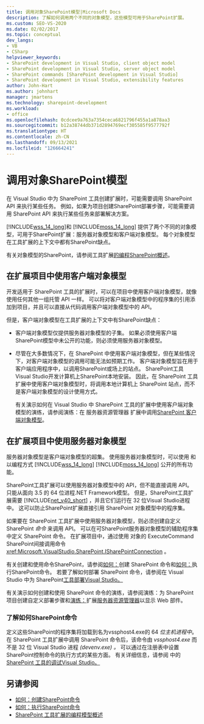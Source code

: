 ```yaml
---
title: 调用对象SharePoint模型|Microsoft Docs
description: 了解如何调用两个不同的对象模型，这些模型可用于SharePoint扩展。
ms.custom: SEO-VS-2020
ms.date: 02/02/2017
ms.topic: conceptual
dev_langs:
- VB
- CSharp
helpviewer_keywords:
- SharePoint development in Visual Studio, client object model
- SharePoint development in Visual Studio, server object model
- SharePoint commands [SharePoint development in Visual Studio]
- SharePoint development in Visual Studio, extensibility features
author: John-Hart
ms.author: johnhart
manager: jmartens
ms.technology: sharepoint-development
ms.workload:
- office
ms.openlocfilehash: 0cdcee9a763a7354ceca6821796f455a1a878aa3
ms.sourcegitcommit: b12a38744db371d2894769ecf305585f9577792f
ms.translationtype: HT
ms.contentlocale: zh-CN
ms.lasthandoff: 09/13/2021
ms.locfileid: "126664241"
---
```

# <a name="call-into-the-sharepoint-object-models"></a>调用对象SharePoint模型
  在 Visual Studio 中为 SharePoint 工具创建扩展时，可能需要调用 SharePoint API 来执行某些任务。 例如，如果为项目创建SharePoint部署步骤，可能需要调用 SharePoint API 来执行某些任务来部署解决方案。

 [!INCLUDE[wss_14_long](../sharepoint/includes/wss-14-long-md.md)]和 [!INCLUDE[moss_14_long](../sharepoint/includes/moss-14-long-md.md)] 提供了两个不同的对象模型，可用于SharePoint扩展：服务器对象模型和客户端对象模型。 每个对象模型在工具扩展的上下文中都有SharePoint缺点。

 有关对象模型的SharePoint，请参阅工具扩展[的编程SharePoint概述](../sharepoint/overview-of-the-programming-model-of-sharepoint-tools-extensions.md)。

## <a name="use-the-client-object-model-in-extension-projects"></a>在扩展项目中使用客户端对象模型
 开发适用于 SharePoint 工具的扩展时，可以在项目中使用客户端对象模型，就像使用任何其他一组托管 API 一样。 可以将对客户端对象模型中的程序集的引用添加到项目，并且可以直接从代码调用客户端对象模型中的 API。

 但是，客户端对象模型在工具扩展的上下文中有SharePoint缺点：

- 客户端对象模型仅提供服务器对象模型的子集。 如果必须使用客户端SharePoint模型中未公开的功能，则必须使用服务器对象模型。

- 尽管在大多数情况下，在 SharePoint 中使用客户端对象模型，但在某些情况下，对客户端对象模型的调用可能无法如预期工作。 客户端对象模型旨在用于客户端应用程序中，以调用SharePoint或场上的站点。 SharePoint工具Visual Studio开发计算机上SharePoint本地安装。 因此，在 SharePoint 工具扩展中使用客户端对象模型时，将调用本地计算机上 SharePoint 站点，而不是客户端对象模型的设计使用方式。

  有关演示如何在 Visual Studio 中 SharePoint 工具的扩展中使用客户端对象模型的演练，请参阅演练：在 服务器资源管理器 扩展中调用[SharePoint 客户端对象模型](../sharepoint/walkthrough-calling-into-the-sharepoint-client-object-model-in-a-server-explorer-extension.md)。

## <a name="use-the-server-object-model-in-extension-projects"></a>在扩展项目中使用服务器对象模型
 服务器对象模型是客户端对象模型的超集。 使用服务器对象模型时，可以使用 和 以编程方式 [!INCLUDE[wss_14_long](../sharepoint/includes/wss-14-long-md.md)] [!INCLUDE[moss_14_long](../sharepoint/includes/moss-14-long-md.md)] 公开的所有功能。

 SharePoint工具扩展可以使用服务器对象模型中的 API，但不能直接调用 API。 只能从面向 3.5 的 64 位进程.NET Framework模型。 但是，SharePoint工具扩展需要 [!INCLUDE[net_v40_short](../sharepoint/includes/net-v40-short-md.md)] ，并且它们运行在 32 位Visual Studio进程中。 这可以防止SharePoint扩展直接引用 SharePoint 对象模型中的程序集。

 如果要在 SharePoint 工具扩展中使用服务器对象模型，则必须创建自定义 SharePoint *命令* 来调用 API。 可以在可SharePoint服务器对象模型的辅助程序集中定义 SharePoint 命令。 在扩展项目中，通过使用 对象的 ExecuteCommand SharePoint间接调用命令 <xref:Microsoft.VisualStudio.SharePoint.ISharePointConnection> 。

 有关创建和使用命令SharePoint，请参阅[如何：](../sharepoint/how-to-create-a-sharepoint-command.md)创建 SharePoint 命令和[如何：](../sharepoint/how-to-execute-a-sharepoint-command.md)执行SharePoint命令。 若要了解如何部署 SharePoint 命令，请参阅在 Visual Studio 中为 SharePoint[工具部署Visual Studio。](../sharepoint/deploying-extensions-for-the-sharepoint-tools-in-visual-studio.md)

 有关演示如何创建和使用 SharePoint 命令的演练，请参阅演练：为 SharePoint 项目创建自定义部署步骤和[演练：](../sharepoint/walkthrough-extending-server-explorer-to-display-web-parts.md)扩展[服务器资源管理器](../sharepoint/walkthrough-creating-a-custom-deployment-step-for-sharepoint-projects.md)以显示 Web 部件。

### <a name="understand-how-sharepoint-commands-are-executed"></a>了解如何SharePoint命令
 定义这些SharePoint的程序集将加载到名为vssphost4.exe的 64 *位主机进程中*。 在 SharePoint 工具扩展中调用 SharePoint 命令后，该命令由 *vssphost4.exe* 而不是 32 位 Visual Studio 进程 *(devenv.exe) 。* 可以通过在注册表中设置SharePoint控制命令的执行方式的某些方面。 有关详细信息，请参阅 中的[SharePoint 工具的调试Visual Studio。](../sharepoint/debugging-extensions-for-the-sharepoint-tools-in-visual-studio.md)

## <a name="see-also"></a>另请参阅
- [如何：创建SharePoint命令](../sharepoint/how-to-create-a-sharepoint-command.md)
- [如何：执行SharePoint命令](../sharepoint/how-to-execute-a-sharepoint-command.md)
- [SharePoint 工具扩展的编程模型概述](../sharepoint/overview-of-the-programming-model-of-sharepoint-tools-extensions.md)
